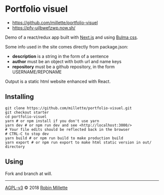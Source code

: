 # Portfolio visuel

* <https://github.com/millette/portfolio-visuel>
* <https://pfv-ujlbwefzwp.now.sh/>

Demo of a react/redux app built with [Next.js](https://nextjs.org/) and
using [Bulma css](https://bulma.io/).

Some info used in the site comes directly from package.json:

* **description** is a string in the form of a sentence
* **author** must be an object with both url and name keys
* **repository** must be a github repository, in the form USERNAME/REPONAME

Output is a static html website enhanced with React.

## Installing

```
git clone https://github.com/millette/portfolio-visuel.git
git checkout starter
cd portfolio-visuel
yarn # or npm install if you don't use yarn
yarn dev # or npm run dev and see <http://localhost:3000/>
# Your file edits should be reflected back in the browser
# CTRL-C to stop dev
yarn build # or npm run build to make production build
yarn export # or npm run export to make html static version in out/ directory
```

## Using
Fork and branch at will.

----

[AGPL-v3](./LICENSE.md) © 2018 [Robin Millette](http://robin.millette.info/)
